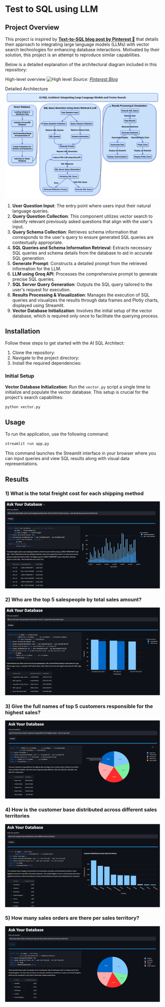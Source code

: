 # Test to SQL using LLM

## Project Overview

This project is inspired by **[Text-to-SQL blog post by Pinterest 📌](https://medium.com/pinterest-engineering/how-we-built-text-to-sql-at-pinterest-30bad30dabff)** that details their approach to integrating large language models (LLMs) with vector search technologies for enhancing database interactions. Motivated by their solution, this project is an attempt to reproduce similar capabilities.

Below is a detailed explanation of the architectural diagram included in this repository:

High-level overview
![High level](https://miro.medium.com/v2/resize:fit:1400/format:webp/1*wDKR6-ToiX5UgsUYN41JiQ.png)
_Source: [Pinterest Blog](https://medium.com/pinterest-engineering/how-we-built-text-to-sql-at-pinterest-30bad30dabff)_

Detailed Architecture
![Architectural Diagram](media/architecture.png)

1. **User Question Input**: The entry point where users input their natural language queries.
2. **Query Question Collection**: This component utilizes vector search to identify relevant previously asked questions that align with the user's input.
3. **Query Schema Collection**: Retrieves schema information that corresponds to the user's query to ensure generated SQL queries are contextually appropriate.
4. **SQL Queries and Schema Information Retrieval**: Extracts necessary SQL queries and schema details from the database to aid in accurate SQL generation.
5. **Generate Prompt**: Constructs a detailed prompt from the retrieved information for the LLM.
6. **LLM using Groq API**: Processes the comprehensive prompt to generate precise SQL queries.
7. **SQL Server Query Generation**: Outputs the SQL query tailored to the user's request for execution.
8. **Results Processing & Visualization**: Manages the execution of SQL queries and visualizes the results through data frames and Plotly charts, displayed using Streamlit.
9. **Vector Database Initialization**: Involves the initial setup of the vector database, which is required only once to facilitate the querying process.


## Installation

Follow these steps to get started with the AI SQL Architect:

1. Clone the repository:
2. Navigate to the project directory:
3. Install the required dependencies:


### Initial Setup

**Vector Database Initialization**: Run the `vector.py` script a single time to initialize and populate the vector database. This setup is crucial for the project's search capabilities:

```bash
python vector.py
```

## Usage

To run the application, use the following command:

```bash
streamlit run app.py
```

This command launches the Streamlit interface in your browser where you can input queries and view SQL results along with visual data representations.

## Results
### 1) What is the total freight cost for each shipping method
![demo](media/demo.png)

### 2) Who are the top 5 salespeople by total sales amount?

![demo-2](media/demo-2.png)

### 3) Give the full names of top 5 customers responsible for the highest sales?
![demo-3](media/demo-3.png)

### 4) How is the customer base distributed across different sales territories
![demo-4](media/demo-4.png)


### 5) How many sales orders are there per sales territory?
![demo-5](media/demo-5.png)
